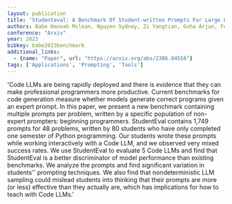 ```yaml
---
layout: publication
title: 'Studenteval: A Benchmark Of Student-written Prompts For Large Language Models Of Code'
authors: Babe Hannah Mclean, Nguyen Sydney, Zi Yangtian, Guha Arjun, Feldman Molly Q, Anderson Carolyn Jane
conference: "Arxiv"
year: 2023
bibkey: babe2023benchmark
additional_links:
  - {name: "Paper", url: "https://arxiv.org/abs/2306.04556"}
tags: ['Applications', 'Prompting', 'Tools']
---
```

'Code LLMs are being rapidly deployed and there is evidence that they can make professional programmers more productive. Current benchmarks for code generation measure whether models generate correct programs given an expert prompt. In this paper, we present a new benchmark containing multiple prompts per problem, written by a specific population of non-expert prompters: beginning programmers. StudentEval contains 1,749 prompts for 48 problems, written by 80 students who have only completed one semester of Python programming. Our students wrote these prompts while working interactively with a Code LLM, and we observed very mixed success rates. We use StudentEval to evaluate 5 Code LLMs and find that StudentEval is a better discriminator of model performance than existing benchmarks. We analyze the prompts and find significant variation in students'' prompting techniques. We also find that nondeterministic LLM sampling could mislead students into thinking that their prompts are more (or less) effective than they actually are, which has implications for how to teach with Code LLMs.'
